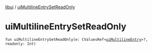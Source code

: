 [libui](README.md) / [uiMultilineEntrySetReadOnly](ui-multiline-entry-set-read-only.md)

# uiMultilineEntrySetReadOnly

`fun uiMultilineEntrySetReadOnly(e: CValuesRef<`[`uiMultilineEntry`](ui-multiline-entry.md)`>?, readonly: Int)`